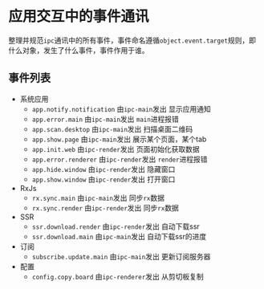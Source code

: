 # 应用交互中的事件通讯
整理并规范`ipc`通讯中的所有事件，事件命名遵循`object.event.target`规则，即什么对象，发生了什么事件，事件作用于谁。

## 事件列表
- 系统应用
  * `app.notify.notification` 由`ipc-main`发出 显示应用通知
  * `app.error.main` 由`ipc-main`发出 `main`进程报错
  * `app.scan.desktop` 由`ipc-main`发出 扫描桌面二维码
  * `app.show.page` 由`ipc-main`发出 展示某个页面，某个tab
  * `app.init.web` 由`ipc-render`发出 页面初始化获取数据
  * `app.error.renderer` 由`ipc-render`发出 `render`进程报错
  * `app.hide.window` 由`ipc-render`发出 隐藏窗口
  * `app.show.window` 由`ipc-render`发出 打开窗口
- RxJs
  * `rx.sync.main` 由`ipc-main`发出 同步`rx`数据
  * `rx.sync.render` 由`ipc-render`发出 同步`rx`数据
- SSR
  * `ssr.download.render` 由`ipc-render`发出 自动下载ssr
  * `ssr.download.main` 由`ipc-main`发出 自动下载ssr的进度
- 订阅
  * `subscribe.update.main` 由`ipc-main`发出 更新订阅服务器
- 配置
  * `config.copy.board` 由`ipc-renderer`发出 从剪切板复制
